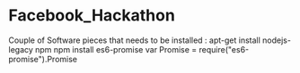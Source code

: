 # Facebook_Hackathon


Couple of Software pieces that needs to be installed :
  apt-get install nodejs-legacy npm
  npm install es6-promise
    var Promise = require("es6-promise").Promise
